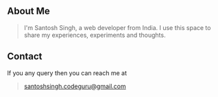 ## About Me

>I'm Santosh Singh, a web developer from India. I use this space to share my experiences, experiments and thoughts.

## Contact

If you any query then you can reach me at 

>santoshsingh.codeguru@gmail.com





<!--stackedit_data:
eyJoaXN0b3J5IjpbMTk0MzUwODMwMV19
-->
